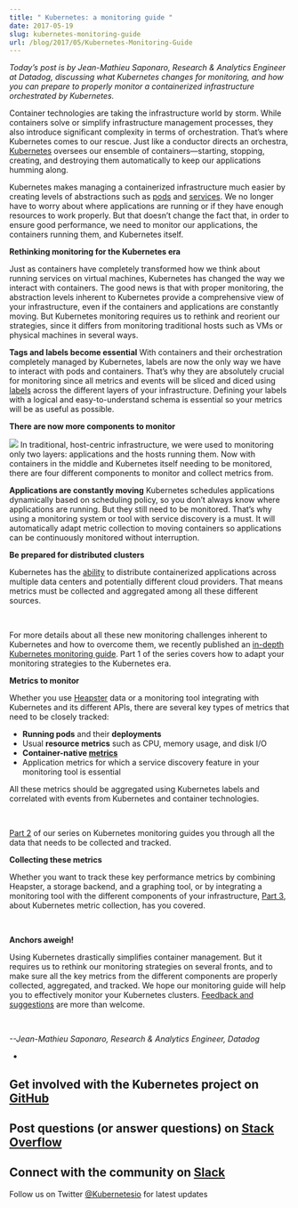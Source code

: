 ```yaml
---
title: " Kubernetes: a monitoring guide "
date: 2017-05-19
slug: kubernetes-monitoring-guide
url: /blog/2017/05/Kubernetes-Monitoring-Guide
---
```

_Today’s post is by Jean-Mathieu Saponaro, Research & Analytics Engineer at Datadog, discussing what Kubernetes changes for monitoring, and how you can prepare to properly monitor a containerized infrastructure orchestrated by Kubernetes._


Container technologies are taking the infrastructure world by storm. While containers solve or simplify infrastructure management processes, they also introduce significant complexity in terms of orchestration. That’s where Kubernetes comes to our rescue. Just like a conductor directs an orchestra, [Kubernetes](https://kubernetes.io/docs/concepts/overview/what-is-kubernetes/) oversees our ensemble of containers—starting, stopping, creating, and destroying them automatically to keep our applications humming along.

Kubernetes makes managing a containerized infrastructure much easier by creating levels of abstractions such as [pods](https://kubernetes.io/docs/concepts/workloads/pods/pod/) and [services](https://kubernetes.io/docs/concepts/services-networking/service/). We no longer have to worry about where applications are running or if they have enough resources to work properly. But that doesn’t change the fact that, in order to ensure good performance, we need to monitor our applications, the containers running them, and Kubernetes itself.

**Rethinking monitoring for the Kubernetes era**

Just as containers have completely transformed how we think about running services on virtual machines, Kubernetes has changed the way we interact with containers. The good news is that with proper monitoring, the abstraction levels inherent to Kubernetes provide a comprehensive view of your infrastructure, even if the containers and applications are constantly moving. But Kubernetes monitoring requires us to rethink and reorient our strategies, since it differs from monitoring traditional hosts such as VMs or physical machines in several ways.

**Tags and labels become essential**
With containers and their orchestration completely managed by Kubernetes, labels are now the only way we have to interact with pods and containers. That’s why they are absolutely crucial for monitoring since all metrics and events will be sliced and diced using [labels](https://kubernetes.io/docs/concepts/overview/working-with-objects/labels/) across the different layers of your infrastructure. Defining your labels with a logical and easy-to-understand schema is essential so your metrics will be as useful as possible.

**There are now more components to monitor**

[![](https://lh5.googleusercontent.com/tN8tzKcXWAFWF0TD9u9UkTFJakHsrdjtRx56WiF75UYwMKu8teFyr6LpLGjpuOWSr52M-l3do5r3a6VWi6VwhRWuaquCpGty8ksI585D9YuCL3t7DAcItJUwW6mlrM2jUw_jVq6A)](https://lh5.googleusercontent.com/tN8tzKcXWAFWF0TD9u9UkTFJakHsrdjtRx56WiF75UYwMKu8teFyr6LpLGjpuOWSr52M-l3do5r3a6VWi6VwhRWuaquCpGty8ksI585D9YuCL3t7DAcItJUwW6mlrM2jUw_jVq6A)
In traditional, host-centric infrastructure, we were used to monitoring only two layers: applications and the hosts running them. Now with containers in the middle and Kubernetes itself needing to be monitored, there are four different components to monitor and collect metrics from.

**Applications are constantly moving**
Kubernetes schedules applications dynamically based on scheduling policy, so you don’t always know where applications are running. But they still need to be monitored. That’s why using a monitoring system or tool with service discovery is a must. It will automatically adapt metric collection to moving containers so applications can be continuously monitored without interruption.


**Be prepared for distributed clusters**

Kubernetes has the [ability](https://kubernetes.io/docs/tasks/federation/federation-service-discovery/#hybrid-cloud-capabilities) to distribute containerized applications across multiple data centers and potentially different cloud providers. That means metrics must be collected and aggregated among all these different sources.&nbsp;

&nbsp;

For more details about all these new monitoring challenges inherent to Kubernetes and how to overcome them, we recently published an [in-depth Kubernetes monitoring guide](https://www.datadoghq.com/blog/monitoring-kubernetes-era/). Part 1 of the series covers how to adapt your monitoring strategies to the Kubernetes era.



**Metrics to monitor**



Whether you use [Heapster](https://github.com/kubernetes/heapster) data or a monitoring tool integrating with Kubernetes and its different APIs, there are several key types of metrics that need to be closely tracked:

- **Running pods** and their **deployments**
- Usual **resource metrics** such as CPU, memory usage, and disk I/O
- **Container-native [metrics](https://www.datadoghq.com/blog/monitoring-kubernetes-performance-metrics/)**
- Application metrics for which a service discovery feature in your monitoring tool is essential&nbsp;

All these metrics should be aggregated using Kubernetes labels and correlated with events from Kubernetes and container technologies.

&nbsp;

[Part 2](https://www.datadoghq.com/blog/monitoring-kubernetes-performance-metrics/) of our series on Kubernetes monitoring guides you through all the data that needs to be collected and tracked.



**Collecting these metrics**



Whether you want to track these key performance metrics by combining Heapster, a storage backend, and a graphing tool, or by integrating a monitoring tool with the different components of your infrastructure, [Part 3](https://www.datadoghq.com/blog/monitoring-kubernetes-with-datadog/), about Kubernetes metric collection, has you covered.

&nbsp;

**Anchors aweigh!**



Using Kubernetes drastically simplifies container management. But it requires us to rethink our monitoring strategies on several fronts, and to make sure all the key metrics from the different components are properly collected, aggregated, and tracked. We hope our monitoring guide will help you to effectively monitor your Kubernetes clusters. [Feedback and suggestions](https://github.com/DataDog/the-monitor) are more than welcome.

&nbsp;



_--Jean-Mathieu Saponaro, Research & Analytics Engineer, Datadog_



-
Get involved with the Kubernetes project on [GitHub](https://github.com/kubernetes/kubernetes)&nbsp;
-
Post questions (or answer questions) on [Stack Overflow](http://stackoverflow.com/questions/tagged/kubernetes)&nbsp;
-
Connect with the community on [Slack](http://slack.k8s.io/)
-
Follow us on Twitter [@Kubernetesio](https://twitter.com/kubernetesio) for latest updates